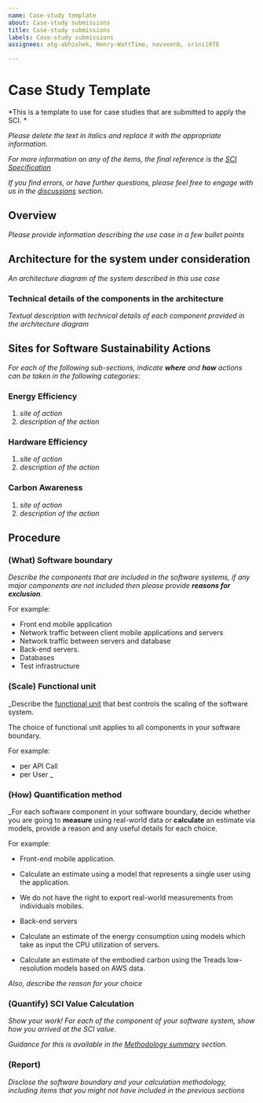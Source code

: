 ```yaml
---
name: Case-study template
about: Case-study submissions
title: Case-study submissions
labels: Case-study submissions
assignees: atg-abhishek, Henry-WattTime, navveenb, srini1978

---
```


# Case Study Template

*This is a template to use for case studies that are submitted to apply the SCI. *

*Please delete the text in italics and replace it with the appropriate information.*

*For more information on any of the items, the final reference is the [SCI Specification](https://github.com/Green-Software-Foundation/software_carbon_intensity/blob/main/Software_Carbon_Intensity/Software_Carbon_Intensity_Specification.md)*

*If you find errors, or have further questions, please feel free to engage with us in the [discussions](https://github.com/Green-Software-Foundation/software_carbon_intensity/discussions) section.*

## Overview

_Please provide information describing the use case in a few bullet points_

## Architecture for the system under consideration

_An architecture diagram of the system described in this use case_

### Technical details of the components in the architecture

_Textual description with technical details of each component provided in the architecture diagram_

## Sites for Software Sustainability Actions

_For each of the following sub-sections, indicate **where** and **how** actions can be taken in the following categories_:

### Energy Efficiency 

1. _site of action_
2. _description of the action_

### Hardware Efficiency

1. _site of action_
2. _description of the action_

### Carbon Awareness

1. _site of action_
2. _description of the action_

## Procedure

### (What) Software boundary

_Describe the components that are included in the software systems, if any major components are not included then please provide **reasons for exclusion**_.

For example:
- Front end mobile application
- Network traffic between client mobile applications and servers
- Network traffic between servers and database
- Back-end servers.
- Databases
- Test infrastructure

### (Scale) Functional unit 

_Describe the [functional unit](https://github.com/Green-Software-Foundation/software_carbon_intensity/blob/main/Software_Carbon_Intensity/Software_Carbon_Intensity_Specification.md#functional-unit-r) that best controls the scaling of the software system.
 
The choice of functional unit applies to all components in your software boundary. 

For example:
- per API Call
- per User
_

### (How) Quantification method

_For each software component in your software boundary, decide whether you are going to **measure** using real-world data or **calculate** an estimate via models, provide a reason and any useful details for each choice.

For example:
- Front-end mobile application. 
 - Calculate an estimate using a model that represents a single user using the application. 
 - We do not have the right to export real-world measurements from individuals mobiles.

- Back-end servers
 - Calculate an estimate of the energy consumption using models which take as input the CPU utilization of servers.
 - Calculate an estimate of the embodied carbon using the Treads low-resolution models based on AWS data.

_Also, describe the reason for your choice_

### (Quantify) SCI Value Calculation

_Show your work! For each of the component of your software system, show how you arrived at the SCI value._

_Guidance for this is available in the [Methodology summary](https://github.com/Green-Software-Foundation/software_carbon_intensity/blob/main/Software_Carbon_Intensity/Software_Carbon_Intensity_Specification.md#methodology-summary) section._

### (Report) 

_Disclose the software boundary and your calculation methodology, including items that you might not have included in the previous sections_
